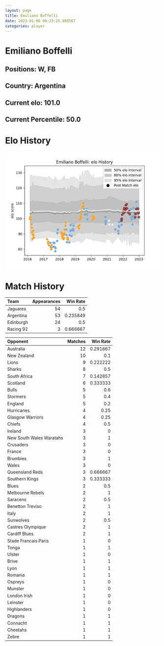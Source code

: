 ```yaml
---  
layout: page  
title: Emiliano Boffelli  
date: 2023-01-06 00:23:25.880567  
categories: player  
---
```

# Emiliano Boffelli

## Positions: W, FB

## Country: Argentina

## Current elo: 101.0

## Current Percentile: 50.0

# Elo History


![elo history](history_EmilianoBoffelli.png)
# Match History


| Team      |   Appearances |   Win Rate |
|:----------|--------------:|-----------:|
| Jaguares  |            54 |   0.5      |
| Argentina |            53 |   0.235849 |
| Edinburgh |            24 |   0.5      |
| Racing 92 |             3 |   0.666667 |

| Opponent                 |   Matches |   Win Rate |
|:-------------------------|----------:|-----------:|
| Australia                |        12 |   0.291667 |
| New Zealand              |        10 |   0.1      |
| Lions                    |         9 |   0.222222 |
| Sharks                   |         8 |   0.5      |
| South Africa             |         7 |   0.142857 |
| Scotland                 |         6 |   0.333333 |
| Bulls                    |         5 |   0.6      |
| Stormers                 |         5 |   0.4      |
| England                  |         5 |   0.2      |
| Hurricanes               |         4 |   0.25     |
| Glasgow Warriors         |         4 |   0.25     |
| Chiefs                   |         4 |   0.5      |
| Ireland                  |         3 |   0        |
| New South Wales Waratahs |         3 |   1        |
| Crusaders                |         3 |   0        |
| France                   |         3 |   0        |
| Brumbies                 |         3 |   1        |
| Wales                    |         3 |   0        |
| Queensland Reds          |         3 |   0.666667 |
| Southern Kings           |         3 |   0.333333 |
| Blues                    |         2 |   0.5      |
| Melbourne Rebels         |         2 |   1        |
| Saracens                 |         2 |   0.5      |
| Benetton Treviso         |         2 |   1        |
| Italy                    |         2 |   1        |
| Sunwolves                |         2 |   0.5      |
| Castres Olympique        |         2 |   1        |
| Cardiff Blues            |         2 |   1        |
| Stade Francais Paris     |         1 |   0        |
| Tonga                    |         1 |   1        |
| Ulster                   |         1 |   0        |
| Brive                    |         1 |   1        |
| Lyon                     |         1 |   1        |
| Romania                  |         1 |   1        |
| Ospreys                  |         1 |   0        |
| Munster                  |         1 |   0        |
| London Irish             |         1 |   0        |
| Leinster                 |         1 |   0        |
| Highlanders              |         1 |   0        |
| Dragons                  |         1 |   1        |
| Connacht                 |         1 |   1        |
| Cheetahs                 |         1 |   1        |
| Zebre                    |         1 |   1        |
